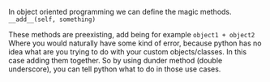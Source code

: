 In object oriented programming we can define the magic methods.
`__add__(self, something)`

These methods are preexisting, add being for example `object1 + object2`
Where you would naturally have some kind of error, because python has no idea what are you trying to do with your custom objects/classes.
In this case adding them together.
So by using dunder method (double underscore), you can tell python what to do in those use cases.

```
```